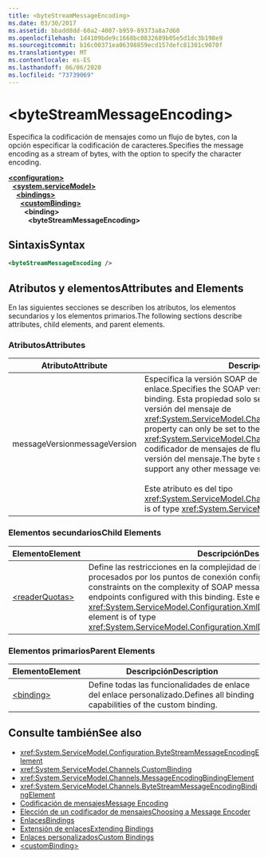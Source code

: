 ```yaml
---
title: <byteStreamMessageEncoding>
ms.date: 03/30/2017
ms.assetid: bbadd8dd-60a2-4007-b959-89373a8a7d60
ms.openlocfilehash: 1d4109bde9c1668bc0832689b05e5d1dc3b198e9
ms.sourcegitcommit: b16c00371ea06398859ecd157defc81301c9070f
ms.translationtype: MT
ms.contentlocale: es-ES
ms.lasthandoff: 06/06/2020
ms.locfileid: "73739069"
---
```

# \<byteStreamMessageEncoding>
<span data-ttu-id="0d782-101">Especifica la codificación de mensajes como un flujo de bytes, con la opción especificar la codificación de caracteres.</span><span class="sxs-lookup"><span data-stu-id="0d782-101">Specifies the message encoding as a stream of bytes, with the option to specify the character encoding.</span></span>  
  
[**\<configuration>**](../configuration-element.md)\
&nbsp;&nbsp;[**\<system.serviceModel>**](system-servicemodel.md)\
&nbsp;&nbsp;&nbsp;&nbsp;[**\<bindings>**](bindings.md)\
&nbsp;&nbsp;&nbsp;&nbsp;&nbsp;&nbsp;[**\<customBinding>**](custombinding.md)\
&nbsp;&nbsp;&nbsp;&nbsp;&nbsp;&nbsp;&nbsp;&nbsp;**\<binding>**\
&nbsp;&nbsp;&nbsp;&nbsp;&nbsp;&nbsp;&nbsp;&nbsp;&nbsp;&nbsp;**\<byteStreamMessageEncoding>**  
  
## <a name="syntax"></a><span data-ttu-id="0d782-102">Sintaxis</span><span class="sxs-lookup"><span data-stu-id="0d782-102">Syntax</span></span>  
  
```xml  
<byteStreamMessageEncoding />
```  
  
## <a name="attributes-and-elements"></a><span data-ttu-id="0d782-103">Atributos y elementos</span><span class="sxs-lookup"><span data-stu-id="0d782-103">Attributes and Elements</span></span>  
 <span data-ttu-id="0d782-104">En las siguientes secciones se describen los atributos, los elementos secundarios y los elementos primarios.</span><span class="sxs-lookup"><span data-stu-id="0d782-104">The following sections describe attributes, child elements, and parent elements.</span></span>  
  
### <a name="attributes"></a><span data-ttu-id="0d782-105">Atributos</span><span class="sxs-lookup"><span data-stu-id="0d782-105">Attributes</span></span>  
  
|<span data-ttu-id="0d782-106">Atributo</span><span class="sxs-lookup"><span data-stu-id="0d782-106">Attribute</span></span>|<span data-ttu-id="0d782-107">Descripción</span><span class="sxs-lookup"><span data-stu-id="0d782-107">Description</span></span>|  
|---------------|-----------------|  
|<span data-ttu-id="0d782-108">messageVersion</span><span class="sxs-lookup"><span data-stu-id="0d782-108">messageVersion</span></span>|<span data-ttu-id="0d782-109">Especifica la versión SOAP de los mensajes enviados utilizando el enlace.</span><span class="sxs-lookup"><span data-stu-id="0d782-109">Specifies the SOAP version of the messages sent using the binding.</span></span> <span data-ttu-id="0d782-110">Esta propiedad solo se puede establecer en el valor de la versión del mensaje de <xref:System.ServiceModel.Channels.MessageVersion.None%2A>.</span><span class="sxs-lookup"><span data-stu-id="0d782-110">This property can only be set to the message version value of <xref:System.ServiceModel.Channels.MessageVersion.None%2A>.</span></span> <span data-ttu-id="0d782-111">El codificador de mensajes de flujo de bytes no admite ninguna otra versión del mensaje.</span><span class="sxs-lookup"><span data-stu-id="0d782-111">The byte stream message encoder does not support any other message versions.</span></span><br /><br /> <span data-ttu-id="0d782-112">Este atributo es del tipo <xref:System.ServiceModel.Channels.MessageVersion>.</span><span class="sxs-lookup"><span data-stu-id="0d782-112">This attribute is of type <xref:System.ServiceModel.Channels.MessageVersion>.</span></span>|  
  
### <a name="child-elements"></a><span data-ttu-id="0d782-113">Elementos secundarios</span><span class="sxs-lookup"><span data-stu-id="0d782-113">Child Elements</span></span>  
  
|<span data-ttu-id="0d782-114">Elemento</span><span class="sxs-lookup"><span data-stu-id="0d782-114">Element</span></span>|<span data-ttu-id="0d782-115">Descripción</span><span class="sxs-lookup"><span data-stu-id="0d782-115">Description</span></span>|  
|-------------|-----------------|  
|[\<readerQuotas>](https://docs.microsoft.com/previous-versions/dotnet/netframework-4.0/ms731325(v=vs.100))|<span data-ttu-id="0d782-116">Define las restricciones en la complejidad de los mensajes SOAP que pueden ser procesados por los puntos de conexión configurados con este enlace.</span><span class="sxs-lookup"><span data-stu-id="0d782-116">Defines the constraints on the complexity of SOAP messages that can be processed by endpoints configured with this binding.</span></span> <span data-ttu-id="0d782-117">Este elemento es del tipo <xref:System.ServiceModel.Configuration.XmlDictionaryReaderQuotasElement>.</span><span class="sxs-lookup"><span data-stu-id="0d782-117">This element is of type <xref:System.ServiceModel.Configuration.XmlDictionaryReaderQuotasElement>.</span></span>|  
  
### <a name="parent-elements"></a><span data-ttu-id="0d782-118">Elementos primarios</span><span class="sxs-lookup"><span data-stu-id="0d782-118">Parent Elements</span></span>  
  
|<span data-ttu-id="0d782-119">Elemento</span><span class="sxs-lookup"><span data-stu-id="0d782-119">Element</span></span>|<span data-ttu-id="0d782-120">Descripción</span><span class="sxs-lookup"><span data-stu-id="0d782-120">Description</span></span>|  
|-------------|-----------------|  
|[\<binding>](bindings.md)|<span data-ttu-id="0d782-121">Define todas las funcionalidades de enlace del enlace personalizado.</span><span class="sxs-lookup"><span data-stu-id="0d782-121">Defines all binding capabilities of the custom binding.</span></span>|  
  
## <a name="see-also"></a><span data-ttu-id="0d782-122">Consulte también</span><span class="sxs-lookup"><span data-stu-id="0d782-122">See also</span></span>

- <xref:System.ServiceModel.Configuration.ByteStreamMessageEncodingElement>
- <xref:System.ServiceModel.Channels.CustomBinding>
- <xref:System.ServiceModel.Channels.MessageEncodingBindingElement>
- <xref:System.ServiceModel.Channels.ByteStreamMessageEncodingBindingElement>
- [<span data-ttu-id="0d782-123">Codificación de mensajes</span><span class="sxs-lookup"><span data-stu-id="0d782-123">Message Encoding</span></span>](message-encoding.md)
- [<span data-ttu-id="0d782-124">Elección de un codificador de mensajes</span><span class="sxs-lookup"><span data-stu-id="0d782-124">Choosing a Message Encoder</span></span>](../../../wcf/feature-details/choosing-a-message-encoder.md)
- [<span data-ttu-id="0d782-125">Enlaces</span><span class="sxs-lookup"><span data-stu-id="0d782-125">Bindings</span></span>](../../../wcf/bindings.md)
- [<span data-ttu-id="0d782-126">Extensión de enlaces</span><span class="sxs-lookup"><span data-stu-id="0d782-126">Extending Bindings</span></span>](../../../wcf/extending/extending-bindings.md)
- [<span data-ttu-id="0d782-127">Enlaces personalizados</span><span class="sxs-lookup"><span data-stu-id="0d782-127">Custom Bindings</span></span>](../../../wcf/extending/custom-bindings.md)
- [\<customBinding>](custombinding.md)
